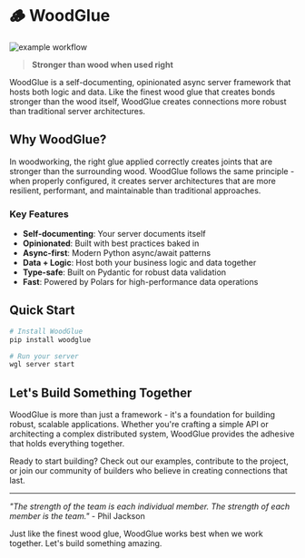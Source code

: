 # 🪵 WoodGlue

![example workflow](https://github.com/walnutgeek/woodglue/actions/workflows/ci.yml/badge.svg)

> **Stronger than wood when used right**

WoodGlue is a self-documenting, opinionated async server framework that hosts both logic and data. Like the finest wood glue that creates bonds stronger than the wood itself, WoodGlue creates connections more robust than traditional server architectures.

## Why WoodGlue?

In woodworking, the right glue applied correctly creates joints that are stronger than the surrounding wood. WoodGlue follows the same principle - when properly configured, it creates server architectures that are more resilient, performant, and maintainable than traditional approaches.

### Key Features

- **Self-documenting**: Your server documents itself
- **Opinionated**: Built with best practices baked in
- **Async-first**: Modern Python async/await patterns
- **Data + Logic**: Host both your business logic and data together
- **Type-safe**: Built on Pydantic for robust data validation
- **Fast**: Powered by Polars for high-performance data operations

## Quick Start

```bash
# Install WoodGlue
pip install woodglue

# Run your server
wgl server start 
```

## Let's Build Something Together

WoodGlue is more than just a framework - it's a foundation for building robust, scalable applications. Whether you're crafting a simple API or architecting a complex distributed system, WoodGlue provides the adhesive that holds everything together.

Ready to start building? Check out our examples, contribute to the project, or join our community of builders who believe in creating connections that last.

---

*"The strength of the team is each individual member. The strength of each member is the team."* - Phil Jackson

Just like the finest wood glue, WoodGlue works best when we work together. Let's build something amazing.
